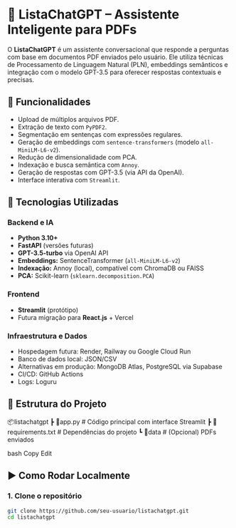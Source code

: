 # 📄 ListaChatGPT – Assistente Inteligente para PDFs

O **ListaChatGPT** é um assistente conversacional que responde a perguntas com base em documentos PDF enviados pelo usuário. Ele utiliza técnicas de Processamento de Linguagem Natural (PLN), embeddings semânticos e integração com o modelo GPT-3.5 para oferecer respostas contextuais e precisas.

## 🚀 Funcionalidades

- Upload de múltiplos arquivos PDF.
- Extração de texto com `PyPDF2`.
- Segmentação em sentenças com expressões regulares.
- Geração de embeddings com `sentence-transformers` (modelo `all-MiniLM-L6-v2`).
- Redução de dimensionalidade com PCA.
- Indexação e busca semântica com `Annoy`.
- Geração de respostas com GPT-3.5 (via API da OpenAI).
- Interface interativa com `Streamlit`.

## 🧠 Tecnologias Utilizadas

### Backend e IA
- **Python 3.10+**
- **FastAPI** (versões futuras)
- **GPT-3.5-turbo** via OpenAI API
- **Embeddings:** SentenceTransformer (`all-MiniLM-L6-v2`)
- **Indexação:** Annoy (local), compatível com ChromaDB ou FAISS
- **PCA:** Scikit-learn (`sklearn.decomposition.PCA`)

### Frontend
- **Streamlit** (protótipo)
- Futura migração para **React.js** + Vercel

### Infraestrutura e Dados
- Hospedagem futura: Render, Railway ou Google Cloud Run
- Banco de dados local: JSON/CSV
- Alternativas em produção: MongoDB Atlas, PostgreSQL via Supabase
- CI/CD: GitHub Actions
- Logs: Loguru

## 📁 Estrutura do Projeto

📦listachatgpt
┣ 📜app.py # Código principal com interface Streamlit
┣ 📜requirements.txt # Dependências do projeto
┗ 📂data # (Opcional) PDFs enviados

bash
Copy
Edit

## ▶️ Como Rodar Localmente

### 1. Clone o repositório

```bash
git clone https://github.com/seu-usuario/listachatgpt.git
cd listachatgpt
